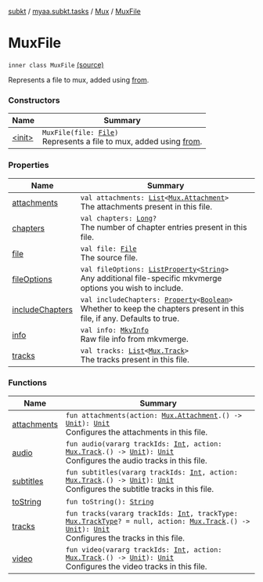 [subkt](../../../index.md) / [myaa.subkt.tasks](../../index.md) / [Mux](../index.md) / [MuxFile](./index.md)

# MuxFile

`inner class MuxFile` [(source)](https://github.com/Myaamori/SubKt/blob/0.1.10/src/main/kotlin/myaa/subkt/tasks/muxtask.kt#L333)

Represents a file to mux, added using [from](../from.md).

### Constructors

| Name | Summary |
|---|---|
| [&lt;init&gt;](-init-.md) | `MuxFile(file: `[`File`](https://docs.oracle.com/javase/9/docs/api/java/io/File.html)`)`<br>Represents a file to mux, added using [from](../from.md). |

### Properties

| Name | Summary |
|---|---|
| [attachments](attachments.md) | `val attachments: `[`List`](https://kotlinlang.org/api/latest/jvm/stdlib/kotlin.collections/-list/index.html)`<`[`Mux.Attachment`](../-attachment/index.md)`>`<br>The attachments present in this file. |
| [chapters](chapters.md) | `val chapters: `[`Long`](https://kotlinlang.org/api/latest/jvm/stdlib/kotlin/-long/index.html)`?`<br>The number of chapter entries present in this file. |
| [file](file.md) | `val file: `[`File`](https://docs.oracle.com/javase/9/docs/api/java/io/File.html)<br>The source file. |
| [fileOptions](file-options.md) | `val fileOptions: `[`ListProperty`](https://docs.gradle.org/current/javadoc/org/gradle/api/provider/ListProperty.html)`<`[`String`](https://kotlinlang.org/api/latest/jvm/stdlib/kotlin/-string/index.html)`>`<br>Any additional file-specific mkvmerge options you wish to include. |
| [includeChapters](include-chapters.md) | `val includeChapters: `[`Property`](https://docs.gradle.org/current/javadoc/org/gradle/api/provider/Property.html)`<`[`Boolean`](https://kotlinlang.org/api/latest/jvm/stdlib/kotlin/-boolean/index.html)`>`<br>Whether to keep the chapters present in this file, if any. Defaults to true. |
| [info](info.md) | `val info: `[`MkvInfo`](../../../myaa.subkt.tasks.utils/-mkv-info/index.md)<br>Raw file info from mkvmerge. |
| [tracks](tracks.md) | `val tracks: `[`List`](https://kotlinlang.org/api/latest/jvm/stdlib/kotlin.collections/-list/index.html)`<`[`Mux.Track`](../-track/index.md)`>`<br>The tracks present in this file. |

### Functions

| Name | Summary |
|---|---|
| [attachments](attachments.md) | `fun attachments(action: `[`Mux.Attachment`](../-attachment/index.md)`.() -> `[`Unit`](https://kotlinlang.org/api/latest/jvm/stdlib/kotlin/-unit/index.html)`): `[`Unit`](https://kotlinlang.org/api/latest/jvm/stdlib/kotlin/-unit/index.html)<br>Configures the attachments in this file. |
| [audio](audio.md) | `fun audio(vararg trackIds: `[`Int`](https://kotlinlang.org/api/latest/jvm/stdlib/kotlin/-int/index.html)`, action: `[`Mux.Track`](../-track/index.md)`.() -> `[`Unit`](https://kotlinlang.org/api/latest/jvm/stdlib/kotlin/-unit/index.html)`): `[`Unit`](https://kotlinlang.org/api/latest/jvm/stdlib/kotlin/-unit/index.html)<br>Configures the audio tracks in this file. |
| [subtitles](subtitles.md) | `fun subtitles(vararg trackIds: `[`Int`](https://kotlinlang.org/api/latest/jvm/stdlib/kotlin/-int/index.html)`, action: `[`Mux.Track`](../-track/index.md)`.() -> `[`Unit`](https://kotlinlang.org/api/latest/jvm/stdlib/kotlin/-unit/index.html)`): `[`Unit`](https://kotlinlang.org/api/latest/jvm/stdlib/kotlin/-unit/index.html)<br>Configures the subtitle tracks in this file. |
| [toString](to-string.md) | `fun toString(): `[`String`](https://kotlinlang.org/api/latest/jvm/stdlib/kotlin/-string/index.html) |
| [tracks](tracks.md) | `fun tracks(vararg trackIds: `[`Int`](https://kotlinlang.org/api/latest/jvm/stdlib/kotlin/-int/index.html)`, trackType: `[`Mux.TrackType`](../-track-type/index.md)`? = null, action: `[`Mux.Track`](../-track/index.md)`.() -> `[`Unit`](https://kotlinlang.org/api/latest/jvm/stdlib/kotlin/-unit/index.html)`): `[`Unit`](https://kotlinlang.org/api/latest/jvm/stdlib/kotlin/-unit/index.html)<br>Configures the tracks in this file. |
| [video](video.md) | `fun video(vararg trackIds: `[`Int`](https://kotlinlang.org/api/latest/jvm/stdlib/kotlin/-int/index.html)`, action: `[`Mux.Track`](../-track/index.md)`.() -> `[`Unit`](https://kotlinlang.org/api/latest/jvm/stdlib/kotlin/-unit/index.html)`): `[`Unit`](https://kotlinlang.org/api/latest/jvm/stdlib/kotlin/-unit/index.html)<br>Configures the video tracks in this file. |
